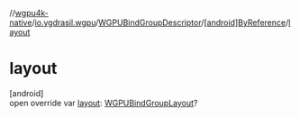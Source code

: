 //[wgpu4k-native](../../../../index.md)/[io.ygdrasil.wgpu](../../index.md)/[WGPUBindGroupDescriptor](../index.md)/[[android]ByReference](index.md)/[layout](layout.md)

# layout

[android]\
open override var [layout](layout.md): [WGPUBindGroupLayout](../../-w-g-p-u-bind-group-layout/index.md)?